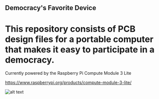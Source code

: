 ## Democracy's Favorite Device
# This repository consists of PCB design files for a portable computer that makes it easy to participate in a democracy.

Currently powered by the Raspberry Pi Compute Module 3 Lite 

https://www.raspberrypi.org/products/compute-module-3-lite/
 
![alt text](https://github.com/thearkadia/The_Ark/blob/master/01.jpg "The Ark")


